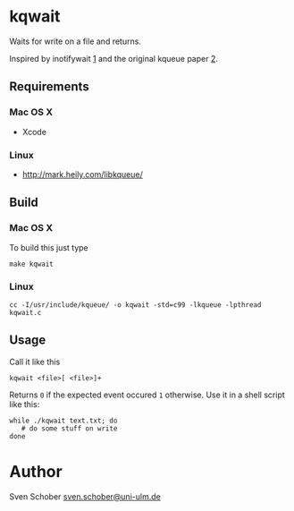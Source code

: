 # kqwait

Waits for write on a file and returns.

Inspired by inotifywait [1] and the original kqueue paper [2].

## Requirements

### Mac OS X

 - Xcode

### Linux

 - http://mark.heily.com/libkqueue/

## Build

### Mac OS X

To build this just type

    make kqwait

### Linux

    cc -I/usr/include/kqueue/ -o kqwait -std=c99 -lkqueue -lpthread kqwait.c

## Usage

Call it like this

    kqwait <file>[ <file>]+

Returns `0` if the expected event occured `1` otherwise.
Use it in a shell script like this:

    while ./kqwait text.txt; do
       # do some stuff on write
    done

# Author

Sven Schober <sven.schober@uni-ulm.de>

[1]: https://github.com/rvoicilas/inotify-tools/wiki/
[2]: http://people.freebsd.org/~jlemon/papers/kqueue.pdf
